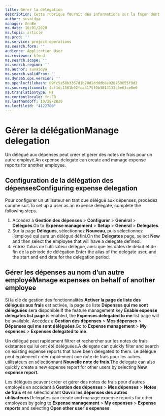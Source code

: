 ```yaml
---
title: Gérer la délégation
description: Cette rubrique fournit des informations sur la façon dont un délégué aux dépenses peut créer et gérer les notes de frais d’un autre employé.
author: suvaidya
manager: AnnBe
ms.date: 10/01/2020
ms.topic: article
ms.prod: ''
ms.service: project-operations
ms.search.form: ''
audience: Application User
ms.reviewer: kfend
ms.search.scope: ''
ms.search.region: ''
ms.author: suvaidya
ms.search.validFrom: ''
ms.dyn365.ops.version: ''
ms.openlocfilehash: 09fc5a58b3367d1b70d2ddddb8e920769055f9d2
ms.sourcegitcommit: 4cf1dc1561b92fca4175f0b3813133c5e63ce8e6
ms.translationtype: HT
ms.contentlocale: fr-FR
ms.lasthandoff: 10/28/2020
ms.locfileid: "4122700"
---
```

# <a name="manage-delegation"></a><span data-ttu-id="9506c-103">Gérer la délégation</span><span class="sxs-lookup"><span data-stu-id="9506c-103">Manage delegation</span></span>
<span data-ttu-id="9506c-104">Un délégué aux dépenses peut créer et gérer des notes de frais pour un autre employé.</span><span class="sxs-lookup"><span data-stu-id="9506c-104">An expense delegate can create and manage expense reports for another employee.</span></span>

## <a name="configuring-expense-delegation"></a><span data-ttu-id="9506c-105">Configuration de la délégation des dépenses</span><span class="sxs-lookup"><span data-stu-id="9506c-105">Configuring expense delegation</span></span>

<span data-ttu-id="9506c-106">Pour configurer un utilisateur en tant que délégué aux dépenses, procédez comme suit.</span><span class="sxs-lookup"><span data-stu-id="9506c-106">To set up a user as an expense delegate, complete the following steps.</span></span> 
1. <span data-ttu-id="9506c-107">Accédez à **Gestion des dépenses** > **Configurer** > **Général** > **Délégués**.</span><span class="sxs-lookup"><span data-stu-id="9506c-107">Go to **Expense management** > **Setup** > **General** > **Delegates**.</span></span> 
2. <span data-ttu-id="9506c-108">Sur la page **Délégués**, sélectionnez **Nouveau**, puis sélectionnez l’employé qui aura un délégué défini.</span><span class="sxs-lookup"><span data-stu-id="9506c-108">On the **Delegates** page, select **New** and then select the employee that will have a delegate defined.</span></span> 
3. <span data-ttu-id="9506c-109">Entrez l’alias de l’utilisateur délégué, ainsi que les dates de début et de fin de la période de délégation.</span><span class="sxs-lookup"><span data-stu-id="9506c-109">Enter the alias of the delegate user, and the start and end date for the delegation period.</span></span>

## <a name="manage-expenses-on-behalf-of-another-employee"></a><span data-ttu-id="9506c-110">Gérer les dépenses au nom d’un autre employé</span><span class="sxs-lookup"><span data-stu-id="9506c-110">Manage expenses on behalf of another employee</span></span>

<span data-ttu-id="9506c-111">Si la clé de gestion des fonctionnalités **Activer la page de liste des délégués aux frais** est activée, la page de liste **Dépenses qui me sont déléguées** sera disponible.</span><span class="sxs-lookup"><span data-stu-id="9506c-111">If the feature management key **Enable expense delegates list page** is enabled, the **Expenses delegated to me** list page will be available.</span></span> <span data-ttu-id="9506c-112">Accédez à **Gestion des dépenses** > **Mes dépenses** > **Dépenses qui me sont déléguées**.</span><span class="sxs-lookup"><span data-stu-id="9506c-112">Go to **Expense management** > **My expenses** > **Expenses delegated to me**.</span></span>

<span data-ttu-id="9506c-113">Un délégué peut rapidement filtrer et rechercher sur les notes de frais existantes qui lui ont été déléguées.</span><span class="sxs-lookup"><span data-stu-id="9506c-113">A delegate can quickly filter and search on existing expense reports that have been delegated to them.</span></span> <span data-ttu-id="9506c-114">Le délégué peut également créer rapidement une note de frais pour les autres utilisateurs en sélectionnant **Nouvelle note de frais**.</span><span class="sxs-lookup"><span data-stu-id="9506c-114">The delegate can also quickly create a new expense report for other users by selecting **New expense report**.</span></span>

<span data-ttu-id="9506c-115">Les délégués peuvent créer et gérer des notes de frais pour d’autres employés en accédant à **Gestion des dépenses** > **Mes dépenses** > **Notes de frais** et en sélectionnant **Ouvrir les dépenses des autres utilisateurs**.</span><span class="sxs-lookup"><span data-stu-id="9506c-115">Delegates can create and manage expense reports for other employees by going to **Expense management** > **My expenses** > **Expense reports** and selecting **Open other user's expenses**.</span></span>
